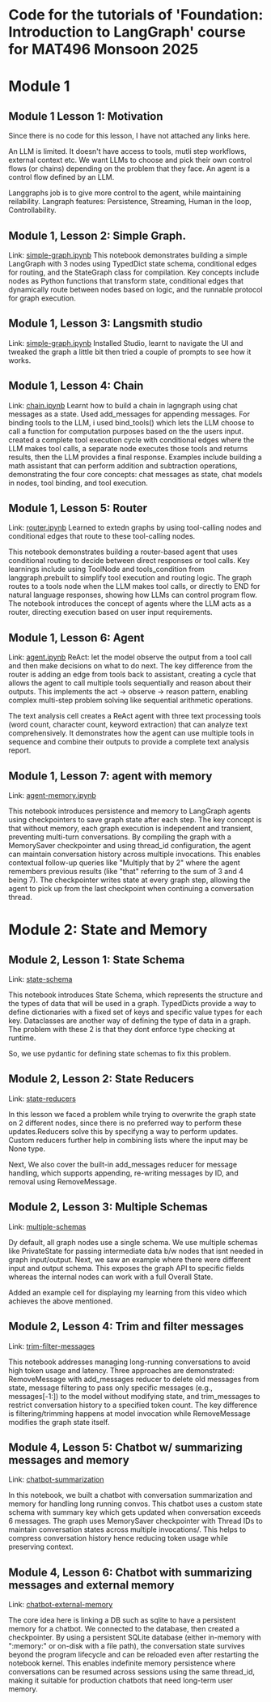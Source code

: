 # Code for the tutorials of 'Foundation: Introduction to LangGraph' course for MAT496 Monsoon 2025

# Module 1

## Module 1 Lesson 1: Motivation
Since there is no code for this lesson, I have not attached any links here.

An LLM is limited. It doesn't have access to tools, mutli step workflows, external context etc. We want LLMs to choose and pick their own control flows (or chains) depending on the problem that they face. An agent is a control flow defined by an LLM.

Langgraphs job is to give more control to the agent, while maintaining reilability. Langraph features: Persistence, Streaming, Human in the loop, Controllability.

## Module 1, Lesson 2: Simple Graph.
Link: [simple-graph.ipynb](./simple-graph.ipynb)
This notebook demonstrates building a simple LangGraph with 3 nodes using TypedDict state schema, conditional edges for routing, and the StateGraph class for compilation. Key concepts include nodes as Python functions that transform state, conditional edges that dynamically route between nodes based on logic, and the runnable protocol for graph execution.

## Module 1, Lesson 3: Langsmith studio
Link: [simple-graph.ipynb](./simple-graph.ipynb)
Installed Studio, learnt to navigate the UI and tweaked the graph a little bit then tried a couple of prompts to see how it works. 

## Module 1, Lesson 4: Chain
Link: [chain.ipynb](./chain.ipynb)
Learnt how to build a chain in lagngraph using chat messages as a state. Used add_messages for appending messages. 
For binding tools to the LLM, i used bind_tools() which lets the LLM choose to call a function for computation purposes based on the the users input.
created a complete tool execution cycle with conditional edges where the LLM makes tool calls, a separate node executes those tools and returns results, then the LLM provides a final response. Examples include building a math assistant that can perform addition and subtraction operations, demonstrating the four core concepts: chat messages as state, chat models in nodes, tool binding, and tool execution.

## Module 1, Lesson 5: Router
Link: [router.ipynb](./router.ipynb)
Learned to extedn graphs by using tool-calling nodes and conditional edges that route to these tool-calling nodes.

This notebook demonstrates building a router-based agent that uses conditional routing to decide between direct responses or tool calls. Key learnings include using ToolNode and tools_condition from langgraph.prebuilt to simplify tool execution and routing logic. The graph routes to a tools node when the LLM makes tool calls, or directly to END for natural language responses, showing how LLMs can control program flow. The notebook introduces the concept of agents where the LLM acts as a router, directing execution based on user input requirements.

## Module 1, Lesson 6: Agent
Link: [agent.ipynb](./agent.ipynb)
ReAct: let the model observe the output from a tool call and then make decisions on what to do next.
The key difference from the router is adding an edge from tools back to assistant, creating a cycle that allows the agent to call multiple tools sequentially and reason about their outputs. This implements the act → observe → reason pattern, enabling complex multi-step problem solving like sequential arithmetic operations.

The text analysis cell creates a ReAct agent with three text processing tools (word count, character count, keyword extraction) that can analyze text comprehensively. It demonstrates how the agent can use multiple tools in sequence and combine their outputs to provide a complete text analysis report.

## Module 1, Lesson 7: agent with memory
Link: [agent-memory.ipynb](./agent-memory.ipynb)

This notebook introduces persistence and memory to LangGraph agents using checkpointers to save graph state after each step. The key concept is that without memory, each graph execution is independent and transient, preventing multi-turn conversations. By compiling the graph with a MemorySaver checkpointer and using thread_id configuration, the agent can maintain conversation history across multiple invocations. This enables contextual follow-up queries like "Multiply that by 2" where the agent remembers previous results (like "that" referring to the sum of 3 and 4 being 7). The checkpointer writes state at every graph step, allowing the agent to pick up from the last checkpoint when continuing a conversation thread.

# Module 2: State and Memory

## Module 2, Lesson 1: State Schema
Link: [state-schema](./state-schema.ipynb)

This notebook introduces State Schema, which represents the structure and the types of data that will be used in a graph.
TypedDicts provide a way to  define dictionaries with a fixed set of keys and specific value types for each key. Dataclasses are another way of defining the type of data in a graph. The problem with these 2 is that they dont enforce type checking at runtime.

So, we use pydantic for defining state schemas to fix this problem.

## Module 2, Lesson 2: State Reducers

Link: [state-reducers](./state-reducers.ipynb)

In this lesson we faced a problem while trying to overwrite the graph state on 2 different nodes, since there is no preferred way to perform these updates.Reducers solve this by specifyng a way to perform updates. Custom reducers further help in combining lists where the input may be None type.

Next, We also cover the built-in add_messages reducer for message handling, which supports appending, re-writing messages by ID, and removal using RemoveMessage.

## Module 2, Lesson 3: Multiple Schemas

Link: [multiple-schemas](./multiple-schemas.ipynb)

Dy default, all graph nodes use a single schema. We use multiple schemas like PrivateState for passing intermediate data b/w nodes that isnt needed in graph input/output. Next, we saw an example where there were different input and output schema. This exposes the graph API to specific fields whereas the internal nodes can work with a full Overall State.

Added an example cell for displaying my learning from this video which achieves the above mentioned.

## Module 2, Lesson 4: Trim and filter messages

Link: [trim-filter-messages](./trim-filter-messages.ipynb)

This notebook addresses managing long-running conversations to avoid high token usage and latency. 
Three approaches are demonstrated: RemoveMessage with add_messages reducer to delete old messages from state, message filtering to pass only specific messages (e.g., messages[-1:]) to the model without modifying state, and trim_messages to restrict conversation history to a specified token count. 
The key difference is filtering/trimming happens at model invocation while RemoveMessage modifies the graph state itself.

## Module 4, Lesson 5: Chatbot w/ summarizing messages and memory

Link: [chatbot-summarization](./chatbot-summarization.ipynb)

In this notebook, we built a chatbot with conversation summarization and memory for handling long running convos.
This chatbot uses a custom state schema with summary key which gets updated when conversation exceeds 6 messages. 
The graph uses MemorySaver checkpointer with Thread IDs to maintain conversation states across multiple invocations/. This helps to compress conversation history hence reducing token usage while preserving context.

## Module 4, Lesson 6: Chatbot with summarizing messages and external memory

Link: [chatbot-external-memory](./chatbot-external-memory.ipynb)

The core idea here is linking a DB such as sqlite to have a persistent memory for a chatbot. We connected to the database, then created a checkpointer.
By using a persistent SQLite database (either in-memory with ":memory:" or on-disk with a file path), the conversation state survives beyond the program lifecycle and can be reloaded even after restarting the notebook kernel. 
This enables indefinite memory persistence where conversations can be resumed across sessions using the same thread_id, making it suitable for production chatbots that need long-term user memory.
